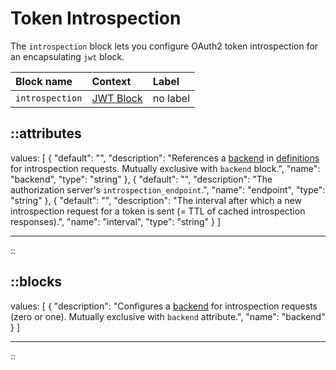 # Token Introspection

The `introspection` block lets you configure OAuth2 token introspection for an encapsulating `jwt` block.

| Block name      | Context                               | Label    |
|:----------------|:--------------------------------------|:---------|
| `introspection` | [JWT Block](/configuration/block/jwt) | no label |

::attributes
---
values: [
  {
    "default": "",
    "description": "References a [backend](/configuration/block/backend) in [definitions](/configuration/block/definitions) for introspection requests. Mutually exclusive with `backend` block.",
    "name": "backend",
    "type": "string"
  },
  {
    "default": "",
    "description": "The authorization server's `introspection_endpoint`.",
    "name": "endpoint",
    "type": "string"
  },
  {
    "default": "",
    "description": "The interval after which a new introspection request for a token is sent (= TTL of cached introspection responses).",
    "name": "interval",
    "type": "string"
  }
]

---
::

::blocks
---
values: [
  {
    "description": "Configures a [backend](/configuration/block/backend) for introspection requests (zero or one). Mutually exclusive with `backend` attribute.",
    "name": "backend"
  }
]

---
::
